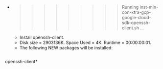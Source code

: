 * >>>>>>>>> Running inst-min-con-xtra-gcp-google-cloud-sdk-openssh-client.sh ...
  * Install openssh-client.
  * Disk size = 2903136K. Space Used = 4K. Runtime = 00:00:00:01.
  * The following NEW packages will be installed:
  ```bash
openssh-client*
  ```
